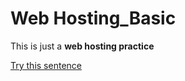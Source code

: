# Web Hosting_Basic

This is just a **web hosting practice**


[Try this sentence](https://lsw6684.github.io/WebHosting_Github/)
